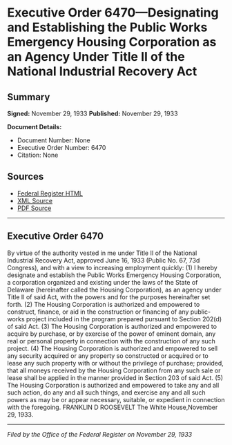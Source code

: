 # Executive Order 6470—Designating and Establishing the Public Works Emergency Housing Corporation as an Agency Under Title II of the National Industrial Recovery Act

## Summary

**Signed:** November 29, 1933
**Published:** November 29, 1933

**Document Details:**
- Document Number: None
- Executive Order Number: 6470
- Citation: None

## Sources
- [Federal Register HTML](https://www.presidency.ucsb.edu/documents/executive-order-6470-designating-and-establishing-the-public-works-emergency-housing)
- [XML Source](None)
- [PDF Source](None)

---

## Executive Order 6470

By virtue of the authority vested in me under Title II of the National Industrial Recovery Act, approved June 16, 1933 (Public No. 67, 73d Congress), and with a view to increasing employment quickly:
    (1) I hereby designate and establish the Public Works Emergency Housing Corporation, a corporation organized and existing under the laws of the State of Delaware (hereinafter called the Housing Corporation), as an agency under Title II of said Act, with the powers and for the purposes hereinafter set forth.
    (2) The Housing Corporation is authorized and empowered to construct, finance, or aid in the construction or financing of any public-works project included in the program prepared pursuant to Section 202(d) of said Act.
    (3) The Housing Corporation is authorized and empowered to acquire by purchase, or by exercise of the power of eminent domain, any real or personal property in connection with the construction of any such project.
    (4) The Housing Corporation is authorized and empowered to sell any security acquired or any property so constructed or acquired or to lease any such property with or without the privilege of purchase; provided, that all moneys received by the Housing Corporation from any such sale or lease shall be applied in the manner provided in Section 203 of said Act.
    (5) The Housing Corporation is authorized and empowered to take any and all such action, do any and all such things, and exercise any and all such powers as may be or appear necessary, suitable, or expedient in connection with the foregoing.
FRANKLIN D ROOSEVELT
The White House,November 29, 1933.

---

*Filed by the Office of the Federal Register on November 29, 1933*
